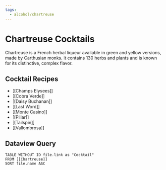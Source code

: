 ```yaml
---
tags:
  - alcohol/chartreuse
---
```


# Chartreuse Cocktails

Chartreuse is a French herbal liqueur available in green and yellow versions, made by Carthusian monks. It contains 130 herbs and plants and is known for its distinctive, complex flavor.

## Cocktail Recipes

- [[Champs Elysees]]
- [[Cobra Verde]]
- [[Daisy Buchanan]]
- [[Last Word]]
- [[Monte Casino]]
- [[Pillar]]
- [[Tailspin]]
- [[Vallombrosa]]

## Dataview Query

```dataview
TABLE WITHOUT ID file.link as "Cocktail"
FROM [[Chartreuse]]
SORT file.name ASC
```

